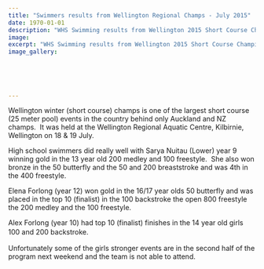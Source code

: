```yaml
---
title: "Swimmers results from Wellington Regional Champs - July 2015"
date: 1970-01-01
description: "WHS Swimming results from Wellington 2015 Short Course Championships held in Wellington on 18 and 19 July 2015."
image: 
excerpt: "WHS Swimming results from Wellington 2015 Short Course Championships held in Wellington on 18 and 19 July 2015."
image_gallery:
    
    
    
    
    
---
```


<p>Wellington winter (short course) champs is one of the largest short course (25 meter pool) events in the country behind only Auckland and NZ champs. &nbsp;It was held at the Wellington Regional Aquatic Centre, Kilbirnie, Wellington on 18 &amp; 19 July.</p>
<p>High school swimmers did really well with Sarya Nuitau (Lower) year 9 winning gold in the 13 year old 200 medley and 100 freestyle. &nbsp;She also won bronze in the 50 butterfly and the 50 and 200 breaststroke and was 4th in the 400 freestyle.</p>
<p>Elena Forlong (year 12) won gold in the 16/17 year olds 50 butterfly and was placed in the top 10 (finalist) in the 100 backstroke the open 800 freestyle the 200 medley and the 100 freestyle.</p>
<p>Alex Forlong (year 10) had top 10 (finalist) finishes in the 14 year old girls 100 and 200 backstroke.<span style="line-height: 1.5;">&nbsp;</span></p>
<p>Unfortunately some of the girls stronger events are in the second half of the program next weekend and the team is not able to attend.</p>

